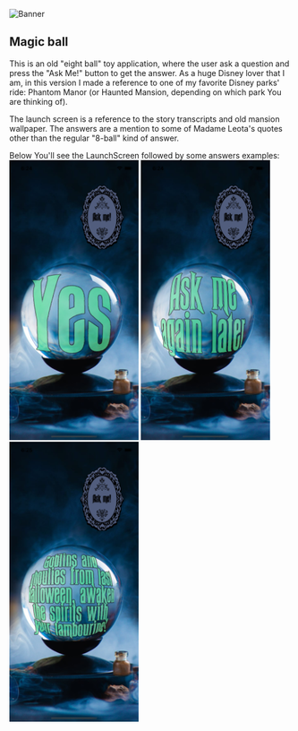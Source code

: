 ![Banner](https://github.com/danielcaccia/Roll_em/blob/master/banner.png?raw=true)

## Magic ball

This is an old "eight ball" toy application, where the user ask a question and press the "Ask Me!" button to get the answer.
As a huge Disney lover that I am, in this version I made a reference to one of my favorite Disney parks' ride: Phantom Manor (or Haunted Mansion, depending on which park You are thinking of).

The launch screen is a reference to the story transcripts and old mansion wallpaper. The answers are a mention to some of Madame Leota's quotes other than the regular "8-ball" kind of answer.

Below You'll see the LaunchScreen followed by some answers examples:<br/>
<img height="500" alt="Screenshot 1" src="https://github.com/danielcaccia/Commons/blob/master/Magic-Ball/screenshot1.png?raw=true">
<img height="500" alt="Screenshot 2" src="https://github.com/danielcaccia/Commons/blob/master/Magic-Ball/screenshot2.png?raw=true">
<img height="500" alt="Screenshot 3" src="https://github.com/danielcaccia/Commons/blob/master/Magic-Ball/screenshot3.png?raw=true">
